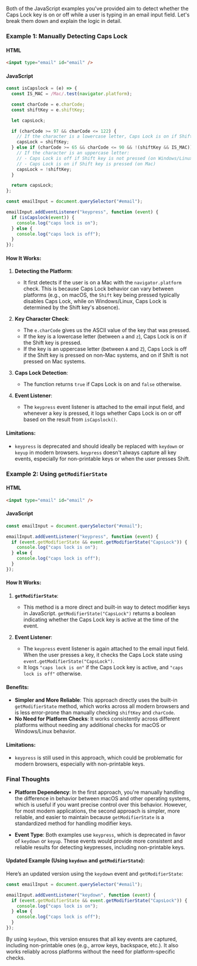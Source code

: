 Both of the JavaScript examples you've provided aim to detect whether the Caps Lock key is on or off while a user is typing in an email input field. Let's break them down and explain the logic in detail.

### Example 1: Manually Detecting Caps Lock

#### HTML
```html
<input type="email" id="email" />
```

#### JavaScript
```javascript
const isCapslock = (e) => {
  const IS_MAC = /Mac/.test(navigator.platform);

  const charCode = e.charCode;
  const shiftKey = e.shiftKey;

  let capsLock;

  if (charCode >= 97 && charCode <= 122) {
    // If the character is a lowercase letter, Caps Lock is on if Shift key is pressed
    capsLock = shiftKey;
  } else if (charCode >= 65 && charCode <= 90 && !(shiftKey && IS_MAC)) {
    // If the character is an uppercase letter:
    // - Caps Lock is off if Shift key is not pressed (on Windows/Linux)
    // - Caps Lock is on if Shift key is pressed (on Mac)
    capsLock = !shiftKey;
  }

  return capsLock;
};

const emailInput = document.querySelector("#email");

emailInput.addEventListener("keypress", function (event) {
  if (isCapslock(event)) {
    console.log("caps lock is on");
  } else {
    console.log("caps lock is off");
  }
});
```

#### How It Works:
1. **Detecting the Platform**: 
   - It first detects if the user is on a Mac with the `navigator.platform` check. This is because Caps Lock behavior can vary between platforms (e.g., on macOS, the `Shift` key being pressed typically disables Caps Lock, while on Windows/Linux, Caps Lock is determined by the Shift key's absence).
   
2. **Key Character Check**:
   - The `e.charCode` gives us the ASCII value of the key that was pressed.
   - If the key is a lowercase letter (between `a` and `z`), Caps Lock is on if the Shift key is pressed.
   - If the key is an uppercase letter (between `A` and `Z`), Caps Lock is off if the Shift key is pressed on non-Mac systems, and on if Shift is not pressed on Mac systems.

3. **Caps Lock Detection**:
   - The function returns `true` if Caps Lock is on and `false` otherwise.
   
4. **Event Listener**:
   - The `keypress` event listener is attached to the email input field, and whenever a key is pressed, it logs whether Caps Lock is on or off based on the result from `isCapslock()`.

#### Limitations:
- `keypress` is deprecated and should ideally be replaced with `keydown` or `keyup` in modern browsers. `keypress` doesn't always capture all key events, especially for non-printable keys or when the user presses Shift.
  
### Example 2: Using `getModifierState`

#### HTML
```html
<input type="email" id="email" />
```

#### JavaScript
```javascript
const emailInput = document.querySelector("#email");

emailInput.addEventListener("keypress", function (event) {
  if (event.getModifierState && event.getModifierState("CapsLock")) {
    console.log("caps lock is on");
  } else {
    console.log("caps lock is off");
  }
});
```

#### How It Works:
1. **`getModifierState`**: 
   - This method is a more direct and built-in way to detect modifier keys in JavaScript. `getModifierState("CapsLock")` returns a boolean indicating whether the Caps Lock key is active at the time of the event.
   
2. **Event Listener**:
   - The `keypress` event listener is again attached to the email input field. When the user presses a key, it checks the Caps Lock state using `event.getModifierState("CapsLock")`.
   - It logs `"caps lock is on"` if the Caps Lock key is active, and `"caps lock is off"` otherwise.

#### Benefits:
- **Simpler and More Reliable**: This approach directly uses the built-in `getModifierState` method, which works across all modern browsers and is less error-prone than manually checking `shiftKey` and `charCode`.
- **No Need for Platform Checks**: It works consistently across different platforms without needing any additional checks for macOS or Windows/Linux behavior.

#### Limitations:
- `keypress` is still used in this approach, which could be problematic for modern browsers, especially with non-printable keys.
  
### Final Thoughts

- **Platform Dependency**: In the first approach, you're manually handling the difference in behavior between macOS and other operating systems, which is useful if you want precise control over this behavior. However, for most modern applications, the second approach is simpler, more reliable, and easier to maintain because `getModifierState` is a standardized method for handling modifier keys.
  
- **Event Type**: Both examples use `keypress`, which is deprecated in favor of `keydown` or `keyup`. These events would provide more consistent and reliable results for detecting keypresses, including non-printable keys.

#### Updated Example (Using `keydown` and `getModifierState`):
Here’s an updated version using the `keydown` event and `getModifierState`:

```javascript
const emailInput = document.querySelector("#email");

emailInput.addEventListener("keydown", function (event) {
  if (event.getModifierState && event.getModifierState("CapsLock")) {
    console.log("caps lock is on");
  } else {
    console.log("caps lock is off");
  }
});
```

By using `keydown`, this version ensures that all key events are captured, including non-printable ones (e.g., arrow keys, backspace, etc.). It also works reliably across platforms without the need for platform-specific checks.